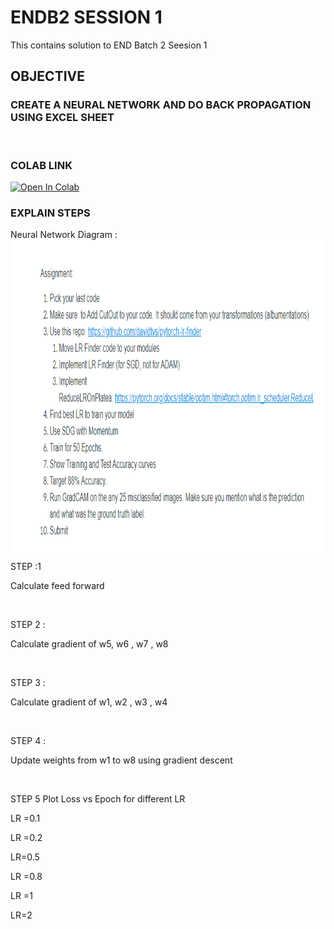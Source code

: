 # ENDB2 SESSION 1

This contains solution to END Batch 2 Seesion 1

## OBJECTIVE 

### CREATE A NEURAL NETWORK AND DO BACK PROPAGATION USING EXCEL SHEET 

<IMAGE OF TASK >

### COLAB LINK 
<EDIT>
<a href="https://colab.research.google.com/github/jitendramishra1024/ENDB2/blob/main/END2_0_Session_1.ipynb">
  <img src="https://colab.research.google.com/assets/colab-badge.svg" alt="Open In Colab"/>
</a>

### EXPLAIN STEPS 

Neural Network Diagram :
<IMAGE>
<a href="url"><img src="https://github.com/jitendramishra1024/EVA5B2/blob/main/S10/RESOURCES/TASK_S10.PNG" align="center" height="500" width="600" ></a>


STEP :1 

Calculate feed forward 

<IMAGE>

STEP 2 :

Calculate gradient of w5, w6 , w7 , w8 

<IMAGE>

STEP 3 :

Calculate gradient of w1, w2 , w3 , w4

<IMAGE>

STEP 4 : 

Update weights from w1 to w8 using gradient descent

<IMAGE Final result >

STEP 5 Plot Loss vs Epoch for different LR 

LR =0.1

LR =0.2

LR=0.5

LR =0.8

LR =1

LR=2 
